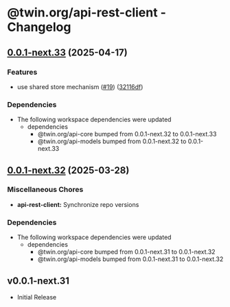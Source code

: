 # @twin.org/api-rest-client - Changelog

## [0.0.1-next.33](https://github.com/twinfoundation/api/compare/api-rest-client-v0.0.1-next.32...api-rest-client-v0.0.1-next.33) (2025-04-17)


### Features

* use shared store mechanism ([#19](https://github.com/twinfoundation/api/issues/19)) ([32116df](https://github.com/twinfoundation/api/commit/32116df3b4380a30137f5056f242a5c99afa2df9))


### Dependencies

* The following workspace dependencies were updated
  * dependencies
    * @twin.org/api-core bumped from 0.0.1-next.32 to 0.0.1-next.33
    * @twin.org/api-models bumped from 0.0.1-next.32 to 0.0.1-next.33

## [0.0.1-next.32](https://github.com/twinfoundation/api/compare/api-rest-client-v0.0.1-next.31...api-rest-client-v0.0.1-next.32) (2025-03-28)


### Miscellaneous Chores

* **api-rest-client:** Synchronize repo versions


### Dependencies

* The following workspace dependencies were updated
  * dependencies
    * @twin.org/api-core bumped from 0.0.1-next.31 to 0.0.1-next.32
    * @twin.org/api-models bumped from 0.0.1-next.31 to 0.0.1-next.32

## v0.0.1-next.31

- Initial Release
